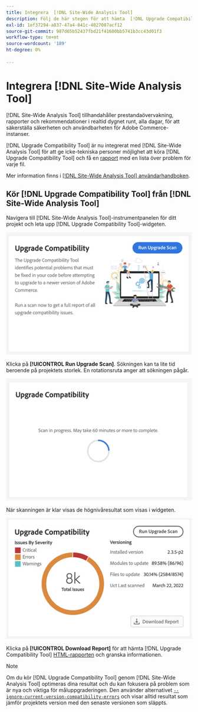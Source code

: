 ```yaml
---
title: Integrera  [!DNL Site-Wide Analysis Tool]
description: Följ de här stegen för att hämta  [!DNL Upgrade Compatibility Tool] rapporten från  [!DNL Site-Wide Analysis Tool] dashboard i ditt Adobe Commerce-projekt.
exl-id: 1ef37294-a837-47a4-841c-4027087acf12
source-git-commit: 987d65b52437fbd21f41600bb5741b3cc43d01f3
workflow-type: tm+mt
source-wordcount: '189'
ht-degree: 0%

---
```


# Integrera [!DNL Site-Wide Analysis Tool]

[!DNL Site-Wide Analysis Tool] tillhandahåller prestandaövervakning, rapporter och rekommendationer i realtid dygnet runt, alla dagar, för att säkerställa säkerheten och användbarheten för Adobe Commerce-instanser.

[!DNL Upgrade Compatibility Tool] är nu integrerat med [!DNL Site-Wide Analysis Tool] för att ge icke-tekniska personer möjlighet att köra [!DNL Upgrade Compatibility Tool] och få en [rapport](../upgrade-compatibility-tool/reports.md) med en lista över problem för varje fil.

Mer information finns i [[!DNL Site-Wide Analysis Tool] användarhandboken](https://experienceleague.adobe.com/en/docs/commerce-operations/tools/site-wide-analysis-tool/access).

## Kör [!DNL Upgrade Compatibility Tool] från [!DNL Site-Wide Analysis Tool]

Navigera till [!DNL Site-Wide Analysis Tool]-instrumentpanelen för ditt projekt och leta upp [!DNL Upgrade Compatibility Tool]-widgeten.

![UCT SWAT widget - Initial](../../assets/upgrade-guide/uct-swat-initial.png)

Klicka på **[!UICONTROL Run Upgrade Scan]**. Sökningen kan ta lite tid beroende på projektets storlek. En rotationsruta anger att sökningen pågår.

![UCT SWAT-widget - Pågår](../../assets/upgrade-guide/uct-swat-progress.png)

När skanningen är klar visas de högnivåresultat som visas i widgeten.

![UCT SWAT widget - Resultat](../../assets/upgrade-guide/uct-swat-results.png)

Klicka på **[!UICONTROL Download Report]** för att hämta [!DNL Upgrade Compatibility Tool] [HTML-rapporten](../upgrade-compatibility-tool/reports.md#html-report) och granska informationen.


>[!NOTE]
>
> Om du kör [!DNL Upgrade Compatibility Tool] genom [!DNL Site-Wide Analysis Tool] optimeras dina resultat och du kan fokusera på problem som är nya och viktiga för måluppgraderingen. Den använder alternativet [`--ignore-current-version-compatibility-errors`](run.md#optimize-your-results) och visar alltid resultat som jämför projektets version med den senaste versionen som släppts.
